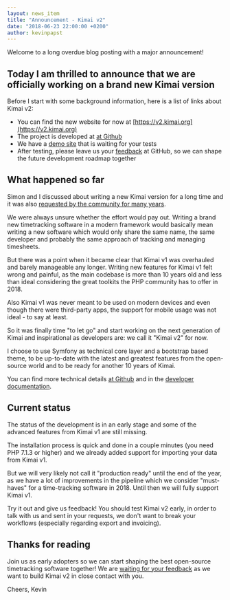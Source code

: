 ```yaml
---
layout: news_item
title: "Announcement - Kimai v2"
date: "2018-06-23 22:00:00 +0200"
author: kevinpapst
---
```


Welcome to a long overdue blog posting with a major announcement!

## Today I am thrilled to announce that we are officially working on a brand new Kimai version

Before I start with some background information, here is a list of links about Kimai v2:

- You can find the new website for now at [https://v2.kimai.org](https://v2.kimai.org)
- The project is developed at [at Github](https://github.com/kevinpapst/kimai2/)
- We have a [demo site](https://v2.kimai.org/demo/) that is waiting for your tests
- After testing, please leave us your [feedback](https://github.com/kevinpapst/kimai2/issues/) at GitHub, 
so we can shape the future development roadmap together

## What happened so far

Simon and I discussed about writing a new Kimai version for a long time and it was also 
[requested by the community for many years](https://github.com/kimai/kimai/issues/259).

We were always unsure whether the effort would pay out. Writing a brand new timetracking software in a modern framework would 
basically mean writing a new software which would only share the same name, the same developer and probably the same approach 
of tracking and managing timesheets.

But there was a point when it became clear that Kimai v1 was overhauled and barely manageable any longer. 
Writing new features for Kimai v1 felt wrong and painful, as the main codebase is more than 10 years old and less than ideal 
considering the great toolkits the PHP community has to offer in 2018.

Also Kimai v1 was never meant to be used on modern devices and even though there were third-party apps, 
the support for mobile usage was not ideal - to say at least.

So it was finally time "to let go" and start working on the next generation of Kimai and inspirational as developers are: 
we call it "Kimai v2" for now.

I choose to use Symfony as technical core layer and a bootstrap based theme, to be up-to-date with the latest 
and greatest features from the open-source world and to be ready for another 10 years of Kimai.

You can find more technical details [at Github](https://github.com/kevinpapst/kimai2/) and in 
the [developer documentation](https://github.com/kevinpapst/kimai2/blob/master/var/docs/developers.md).

## Current status

The status of the development is in an early stage and some of the advanced features from Kimai v1 are still missing.

The installation process is quick and done in a couple minutes (you need PHP 7.1.3 or higher) and we already added 
support for importing your data from Kimai v1. 

But we will very likely not call it "production ready" until the end of the year, as we have a lot of improvements 
in the pipeline which we consider "must-haves" for a time-tracking software in 2018. Until then we will fully support Kimai v1.

Try it out and give us feedback! You should test Kimai v2 early, in order to talk with us and sent in your requests, 
we don't want to break your workflows (especially regarding export and invoicing). 

## Thanks for reading

Join us as early adopters so we can start shaping the best open-source timetracking software together!
We are [waiting for your feedback](https://github.com/kevinpapst/kimai2/issues/) as we want to build Kimai v2 in close contact with you.

Cheers,
Kevin  
